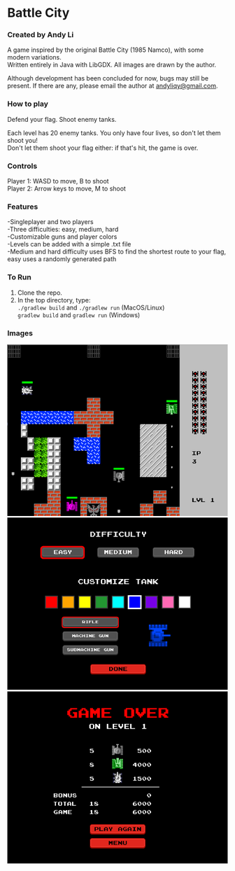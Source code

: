 # Battle City

### Created by Andy Li

A game inspired by the original Battle City (1985 Namco), with some modern variations.<br>
Written entirely in Java with LibGDX. All images are drawn by the author.

Although development has been concluded for now, bugs may still be present. If there are any, please email the author at andyliqy@gmail.com.

### How to play
Defend your flag. Shoot enemy tanks.

Each level has 20 enemy tanks. You only have four lives, so don't let them shoot you!<br>
Don't let them shoot your flag either: if that's hit, the game is over.

### Controls
Player 1: WASD to move, B to shoot<br>
Player 2: Arrow keys to move, M to shoot

### Features
-Singleplayer and two players<br>
-Three difficulties: easy, medium, hard<br>
-Customizable guns and player colors<br>
-Levels can be added with a simple .txt file<br>
-Medium and hard difficulty uses BFS to find the shortest route to your flag, easy uses a randomly generated path

### To Run
1. Clone the repo. <br>
2. In the top directory, type: <br>
`./gradlew build` and `./gradlew run` (MacOS/Linux)<br>
`gradlew build` and `gradlew run` (Windows)

### Images
![Game](core/assets/img/game.png)
![Settings](core/assets/img/settings.png)
![Points](core/assets/img/points.png)
